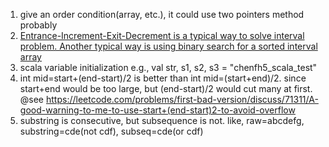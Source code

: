 1. give an order condition(array, etc.), it could use two pointers method probably
2. [Entrance-Increment-Exit-Decrement is a typical way to solve interval problem. Another typical way is using binary search for a sorted interval array](http://leetcode.com/problems/my-calendar-ii/discuss/109522/Simplified-winner's-solution/111426)
3. scala variable initialization e.g., val str, s1, s2, s3 = "chenfh5_scala_test"
4. int mid=start+(end-start)/2 is better than int mid=(start+end)/2. since start+end would be too large, but (end-start)/2 would cut many at first. @see https://leetcode.com/problems/first-bad-version/discuss/71311/A-good-warning-to-me-to-use-start+(end-start)2-to-avoid-overflow
5. substring is consecutive, but subsequence is not. like, raw=abcdefg, substring=cde(not cdf), subseq=cde(or cdf)

